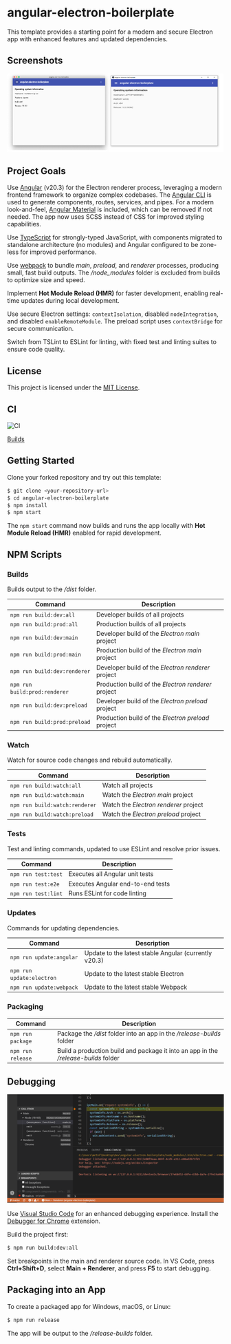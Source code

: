 # angular-electron-boilerplate

This template provides a starting point for a modern and secure Electron app with enhanced features and updated dependencies.

## Screenshots
![Screenshots](/images/modern-electron-screenshots.png)

## Project Goals

Use [Angular](https://angular.io/) (v20.3) for the Electron renderer process, leveraging a modern frontend framework to organize complex codebases. The [Angular CLI](https://cli.angular.io/) is used to generate components, routes, services, and pipes. For a modern look-and-feel, [Angular Material](https://material.angular.io/) is included, which can be removed if not needed. The app now uses SCSS instead of CSS for improved styling capabilities.

Use [TypeScript](https://www.typescriptlang.org/) for strongly-typed JavaScript, with components migrated to standalone architecture (no modules) and Angular configured to be zone-less for improved performance.

Use [webpack](https://webpack.js.org/) to bundle *main*, *preload*, and *renderer* processes, producing small, fast build outputs. The */node_modules* folder is excluded from builds to optimize size and speed.

Implement **Hot Module Reload (HMR)** for faster development, enabling real-time updates during local development.

Use secure Electron settings: `contextIsolation`, disabled `nodeIntegration`, and disabled `enableRemoteModule`. The preload script uses `contextBridge` for secure communication.

Switch from TSLint to ESLint for linting, with fixed test and linting suites to ensure code quality.

## License
This project is licensed under the [MIT License](https://github.com/frederiksen/angular-electron-boilerplate/blob/master/LICENSE).

## CI
![CI](https://github.com/frederiksen/angular-electron-boilerplate/workflows/CI/badge.svg)

[Builds](https://github.com/frederiksen/angular-electron-boilerplate/actions)

## Getting Started

Clone your forked repository and try out this template:

```bash
$ git clone <your-repository-url>
$ cd angular-electron-boilerplate
$ npm install
$ npm start
```

The `npm start` command now builds and runs the app locally with **Hot Module Reload (HMR)** enabled for rapid development.

## NPM Scripts

### Builds

Builds output to the */dist* folder.

| Command | Description |
| --- | --- |
| `npm run build:dev:all` | Developer builds of all projects |
| `npm run build:prod:all` | Production builds of all projects |
| `npm run build:dev:main` | Developer build of the *Electron main* project |
| `npm run build:prod:main` | Production build of the *Electron main* project |
| `npm run build:dev:renderer` | Developer build of the *Electron renderer* project |
| `npm run build:prod:renderer` | Production build of the *Electron renderer* project |
| `npm run build:dev:preload` | Developer build of the *Electron preload* project |
| `npm run build:prod:preload` | Production build of the *Electron preload* project |

### Watch

Watch for source code changes and rebuild automatically.

| Command | Description |
| --- | --- |
| `npm run build:watch:all` | Watch all projects |
| `npm run build:watch:main` | Watch the *Electron main* project |
| `npm run build:watch:renderer` | Watch the *Electron renderer* project |
| `npm run build:watch:preload` | Watch the *Electron preload* project |

### Tests

Test and linting commands, updated to use ESLint and resolve prior issues.

| Command | Description |
| --- | --- |
| `npm run test:test` | Executes all Angular unit tests |
| `npm run test:e2e` | Executes Angular end-to-end tests |
| `npm run test:lint` | Runs ESLint for code linting |

### Updates

Commands for updating dependencies.

| Command | Description |
| --- | --- |
| `npm run update:angular` | Update to the latest stable Angular (currently v20.3) |
| `npm run update:electron` | Update to the latest stable Electron |
| `npm run update:webpack` | Update to the latest stable Webpack |

### Packaging

| Command | Description |
| --- | --- |
| `npm run package` | Package the */dist* folder into an app in the */release-builds* folder |
| `npm run release` | Build a production build and package it into an app in the */release-builds* folder |

## Debugging

![Screenshots](/images/debug-electron-main-renderer.PNG)

Use [Visual Studio Code](https://code.visualstudio.com/) for an enhanced debugging experience. Install the [Debugger for Chrome](https://marketplace.visualstudio.com/items?itemName=msjsdiag.debugger-for-chrome) extension.

Build the project first:

```bash
$ npm run build:dev:all
```

Set breakpoints in the main and renderer source code. In VS Code, press **Ctrl+Shift+D**, select **Main + Renderer**, and press **F5** to start debugging.

## Packaging into an App

To create a packaged app for Windows, macOS, or Linux:

```bash
$ npm run release
```

The app will be output to the */release-builds* folder.